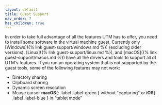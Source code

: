 ```yaml
---
layout: default
title: Guest Support
nav_order: 7
has_children: true
---
```

In order to take full advantage of all the features UTM has to offer, you need to install some software in the virtual machine guest. Currently only [Windows]({% link guest-support/windows.md %}) (excluding older versions), [Linux]({% link guest-support/linux.md %}), and [macOS]({% link guest-support/macos.md %}) have all the drivers and tools to support all of UTM's features. If you run an operating system that is not supported by the guest tools, some of the following features may not work:

* Directory sharing
* Clipboard sharing
* Dynamic screen resolution
* Mouse cursor **macOS**{: .label .label-green } without "capturing" or **iOS**{: .label .label-blue } in "tablet mode"

